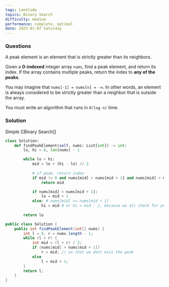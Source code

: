 ```yaml
---
tags: LeetCode
topics: Binary Search
difficulty: medium
performance: complete, optimal
date: 2023-01-07 Saturday
---
```


### Questions

A peak element is an element that is strictly greater than its neighbors.

Given a **0-indexed** integer array `nums`, find a peak element, and return its index. If the array contains multiple peaks, return the index to **any of the peaks**.

You may imagine that `nums[-1] = nums[n] = -∞`. In other words, an element is always considered to be strictly greater than a neighbor that is outside the array.

You must write an algorithm that runs in `O(log n)` time.

### Solution

Simple [[Binary Search]]

```python
class Solution:
    def findPeakElement(self, nums: List[int]) -> int:
        lo, hi = 0, len(nums) - 1

        while lo < hi:
            mid = lo + (hi - lo) // 2
            
            # if peak, return index
            if mid != 0 and nums[mid] > nums[mid + 1] and nums[mid] > nums[mid - 1]:
                return mid

            if nums[mid] < nums[mid + 1]:
                lo = mid + 1
            else: # nums[mid] >= nums[mid + 1]
                hi = mid # or hi = mid - 1, because we alr check for peak condition above
        
        return lo
```

```Java
public class Solution {
    public int findPeakElement(int[] nums) {
        int l = 0, r = nums.length - 1;
        while (l < r) {
            int mid = (l + r) / 2;
            if (nums[mid] > nums[mid + 1])
                r = mid; // so that we dont miss the peak
            else
                l = mid + 1;
        }
        return l;
    }
}
```